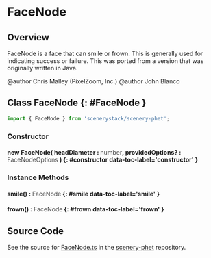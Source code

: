 # FaceNode

## Overview

FaceNode is a face that can smile or frown.  This is generally used for indicating success or failure.
This was ported from a version that was originally written in Java.

@author Chris Malley (PixelZoom, Inc.)
@author John Blanco

## Class FaceNode {: #FaceNode }


```js
import { FaceNode } from 'scenerystack/scenery-phet';
```
### Constructor

#### new FaceNode( headDiameter : <span style="font-weight: 400; opacity: 80%;">number</span>, providedOptions? : <span style="font-weight: 400; opacity: 80%;">FaceNodeOptions</span> ) {: #constructor data-toc-label='constructor' }

### Instance Methods

#### smile() : <span style="font-weight: 400; opacity: 80%;">FaceNode</span> {: #smile data-toc-label='smile' }

#### frown() : <span style="font-weight: 400; opacity: 80%;">FaceNode</span> {: #frown data-toc-label='frown' }



## Source Code

See the source for [FaceNode.ts](https://github.com/phetsims/scenery-phet/blob/main/js/FaceNode.ts) in the [scenery-phet](https://github.com/phetsims/scenery-phet) repository.

